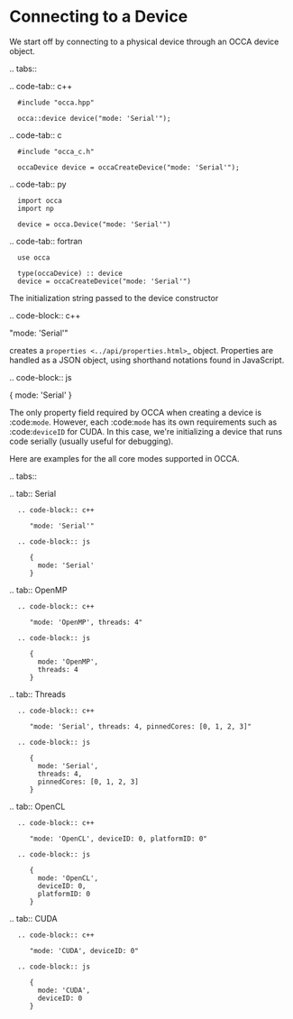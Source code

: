 Connecting to a Device
========================================

We start off by connecting to a physical device through an OCCA device object.

.. tabs::

   .. code-tab:: c++

      #include "occa.hpp"

      occa::device device("mode: 'Serial'");

   .. code-tab:: c

      #include "occa_c.h"

      occaDevice device = occaCreateDevice("mode: 'Serial'");

   .. code-tab:: py

      import occa
      import np

      device = occa.Device("mode: 'Serial'")

   .. code-tab:: fortran

      use occa

      type(occaDevice) :: device
      device = occaCreateDevice("mode: 'Serial'")

The initialization string passed to the device constructor

.. code-block:: c++

   "mode: 'Serial'"

creates a `properties <../api/properties.html>`_ object.
Properties are handled as a JSON object, using shorthand notations found in JavaScript.

.. code-block:: js

   {
     mode: 'Serial'
   }

The only property field required by OCCA when creating a device is :code:`mode`.
However, each :code:`mode` has its own requirements such as :code:`deviceID` for CUDA.
In this case, we're initializing a device that runs code serially (usually useful for debugging).

Here are examples for the all core modes supported in OCCA.

.. tabs::

   .. tab:: Serial

      .. code-block:: c++

         "mode: 'Serial'"

      .. code-block:: js

         {
           mode: 'Serial'
         }

   .. tab:: OpenMP

      .. code-block:: c++

         "mode: 'OpenMP', threads: 4"

      .. code-block:: js

         {
           mode: 'OpenMP',
           threads: 4
         }

   .. tab:: Threads

      .. code-block:: c++

         "mode: 'Serial', threads: 4, pinnedCores: [0, 1, 2, 3]"

      .. code-block:: js

         {
           mode: 'Serial',
           threads: 4,
           pinnedCores: [0, 1, 2, 3]
         }

   .. tab:: OpenCL

      .. code-block:: c++

         "mode: 'OpenCL', deviceID: 0, platformID: 0"

      .. code-block:: js

         {
           mode: 'OpenCL',
           deviceID: 0,
           platformID: 0
         }

   .. tab:: CUDA

      .. code-block:: c++

         "mode: 'CUDA', deviceID: 0"

      .. code-block:: js

         {
           mode: 'CUDA',
           deviceID: 0
         }
